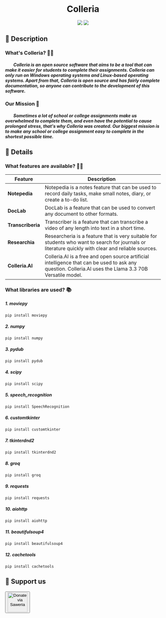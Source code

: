 <!-- Title -->
<div align="center">
    <h1>Colleria</h1>
</div>

<!-- Badges -->
<div align="center">
    <img src="https://img.shields.io/badge/Python-FFD43B?style=for-the-badge&logo=python&logoColor=blue" /> 
    <img src="https://img.shields.io/badge/Visual_Studio_Code-0078D4?style=for-the-badge&logo=visual%20studio%20code&logoColor=white" />
</div>

<!-- Descriptions -->
<h2>
    📝 Description
    <h3>
        <b>What's Colleria? 🤷🏻</b>
        <h5>
            <p>&nbsp;&nbsp;&nbsp;&nbsp;&nbsp;&nbsp;&nbsp;&nbsp;Colleria is an open source software that aims to be a tool that can make it easier for students to complete their assignments. Colleria can only run on Windows operating systems and Linux-based operating systems. Apart from that, Colleria is open source and has fairly complete documentation, so anyone can contribute to the development of this software.</p>
        </h5>
    </h3>
    <h3>
        <b>Our Mission 📜</b>
        <h5>
            <p>&nbsp;&nbsp;&nbsp;&nbsp;&nbsp;&nbsp;&nbsp;&nbsp;Sometimes a lot of school or college assignments make us overwhelmed to complete them, and even have the potential to cause prolonged stress, that's why Colleria was created. Our biggest mission is to make any school or college assignment easy to complete in the shortest possible time.</p>
        </h5>
    </h3>
</h2>

<!-- Details -->
<h2>
    📖 Details
    <h3>
        <b>What features are available? 🤷🏻</b>
    </h3>
</h2>

<!-- Features table -->
| Feature | Description |
| --- | --- |
| **Notepedia** | Notepedia is a notes feature that can be used to record daily tasks, make small notes, diary, or create a to-do list. |
| **DocLab** | DocLab is a feature that can be used to convert any document to other formats. |
| **Transcriberia** | Transcriber is a feature that can transcribe a video of any length into text in a short time. |
| **Researchia** | Researcheria is a feature that is very suitable for students who want to search for journals or literature quickly with clear and reliable sources. |
| **Colleria.AI** | Colleria.AI is a free and open source artificial intelligence that can be used to ask any question. Colleria.AI uses the Llama 3.3 70B Versatile model. |

<!-- List of libraries and installation commands -->
<h3>
    <b>What libraries are used? 📚</b>
    <h5>
        <p>1. moviepy</p>
    </h5>
</h3>

```
pip install moviepy
```

<h5>
    <p>2. numpy</p>
</h5>

```
pip install numpy
```

<h5>
    <p>3. pydub</p>
</h5>

```
pip install pydub
```

<h5>
    <p>4. scipy</p>
</h5>

```
pip install scipy
```

<h5>
    <p>5. speech_recognition</p>
</h5>

```
pip install SpeechRecognition
```

<h5>
    <p>6. customtkinter</p>
</h5>

```
pip install customtkinter
```

<h5>
    <p>7. tkinterdnd2</p>
</h5>

```
pip install tkinterdnd2
```

<h5>
    <p>8. groq</p>
</h5>

```
pip install groq
```

<h5>
    <p>9. requests</p>
</h5>

```
pip install requests
```

<h5>
    <p>10. aiohttp</p>
</h5>

```
pip install aiohttp
```

<h5>
    <p>11. beautifulsoup4</p>
</h5>

```
pip install beautifulsoup4
```

<h5>
    <p>12. cachetools</p>
</h5>

```
pip install cachetools
```

<!-- Donation -->
<h2>
    📖 Support us
    <h5>
        <a href="https://saweria.co/minkudeveloper" target="_blank" style="justify: center;"> 
            <button>
                <img src="https://blue.kumparan.com/image/upload/fl_progressive,fl_lossy,c_fill,q_auto:best,w_640/v1634025439/01gvcf9vy7dhk2nkx30j2wr6n5.png" alt="Donate via Saweria" style="width: 64px; height: 64px; vertical-align: middle;">
            </button> 
        </a>
    </h5>
</h2>
